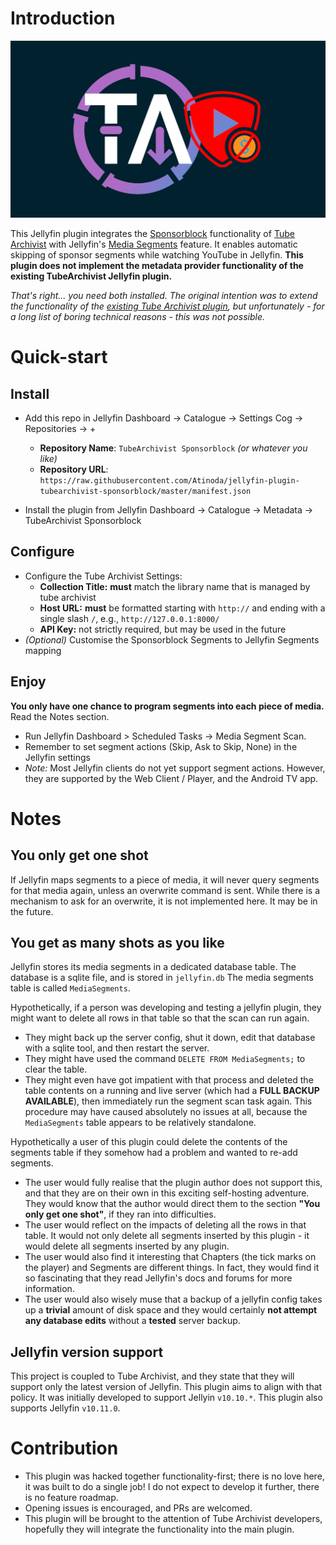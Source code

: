 # Introduction

<p align="center">
<img alt="Plugin Banner" src="https://raw.githubusercontent.com/Atinoda/jellyfin-plugin-tubearchivist-sponsorblock/master/assets/TubeArchivistSponsorblock.png"/>
<br/>
</p>

This Jellyfin plugin integrates the [Sponsorblock](https://sponsor.ajay.app/) functionality of [Tube Archivist](https://github.com/tubearchivist/tubearchivist) with Jellyfin's [Media Segments](https://jellyfin.org/docs/general/server/metadata/media-segments/) feature. It enables automatic skipping of sponsor segments while watching YouTube in Jellyfin. **This plugin does not implement the metadata provider functionality of the existing TubeArchivist Jellyfin plugin.**

*That's right... you need both installed. The original intention was to extend the functionality of the [existing Tube Archivist plugin](https://github.com/tubearchivist/tubearchivist-jf-plugin), but unfortunately - for a long list of boring technical reasons - this was not possible.*

# Quick-start

## Install
- Add this repo in Jellyfin Dashboard -> Catalogue -> Settings Cog -> Repositories -> +

    - **Repository Name**: `TubeArchivist Sponsorblock` *(or whatever you like)*
    - **Repository URL**: `https://raw.githubusercontent.com/Atinoda/jellyfin-plugin-tubearchivist-sponsorblock/master/manifest.json`

- Install the plugin from Jellyfin Dashboard -> Catalogue -> Metadata -> TubeArchivist Sponsorblock

## Configure
- Configure the Tube Archivist Settings:
    - **Collection Title:** **must** match the library name that is managed by tube archivist
    - **Host URL:** **must** be formatted starting with `http://` and ending with a single slash `/`, e.g., `http://127.0.0.1:8000/`
    - **API Key:** not strictly required, but may be used in the future
- *(Optional)* Customise the Sponsorblock Segments to Jellyfin Segments mapping

## Enjoy
**You only have one chance to program segments into each piece of media.** Read the Notes section.
- Run Jellyfin Dashboard > Scheduled Tasks -> Media Segment Scan.
- Remember to set segment actions (Skip, Ask to Skip, None) in the Jellyfin settings
- *Note:* Most Jellyfin clients do not yet support segment actions. However, they are supported by the Web Client / Player, and the Android TV app.

# Notes

## You only get one shot
If Jellyfin maps segments to a piece of media, it will never query segments for that media again, unless an overwrite command is sent. While there is a mechanism to ask for an overwrite, it is not implemented here. It may be in the future.

## You get as many shots as you like
Jellyfin stores its media segments in a dedicated database table. The database is a sqlite file, and is stored in `jellyfin.db` The media segments table is called `MediaSegments`.

Hypothetically, if a person was developing and testing a jellyfin plugin, they might want to delete all rows in that table so that the scan can run again.

- They might back up the server config, shut it down, edit that database with a sqlite tool, and then restart the server.
- They might have used the command `DELETE FROM MediaSegments;` to clear the table.
- They might even have got impatient with that process and deleted the table contents on a running and live server (which had a **FULL BACKUP AVAILABLE**), then immediately run the segment scan task again. This procedure may have caused absolutely no issues at all, because the `MediaSegments` table appears to be relatively standalone.

Hypothetically a user of this plugin could delete the contents of the segments table if they somehow had a problem and wanted to re-add segments.

- The user would fully realise that the plugin author does not support this, and that they are on their own in this exciting self-hosting adventure. They would know that the author would direct them to the section **"You only get one shot"**, if they ran into difficulties.
- The user would reflect on the impacts of deleting all the rows in that table. It would not only delete all segments inserted by this plugin - it would delete all segments inserted by any plugin.
- The user would also find it interesting that Chapters (the tick marks on the player) and Segments are different things. In fact, they would find it so fascinating that they read Jellyfin's docs and forums for more information.
- The user would also wisely muse that a backup of a jellyfin config takes up a **trivial** amount of disk space and they would certainly **not attempt any database edits** without a **tested** server backup.

## Jellyfin version support
This project is coupled to Tube Archivist, and they state that they will support only the latest version of Jellyfin. This plugin aims to align with that policy. It was initially developed to support Jellyin `v10.10.*`. This plugin also supports Jellyfin `v10.11.0`.

# Contribution
- This plugin was hacked together functionality-first; there is no love here, it was built to do a single job! I do not expect to develop it further, there is no feature roadmap.
- Opening issues is encouraged, and PRs are welcomed.
- This plugin will be brought to the attention of Tube Archivist developers, hopefully they will integrate the functionality into the main plugin.
